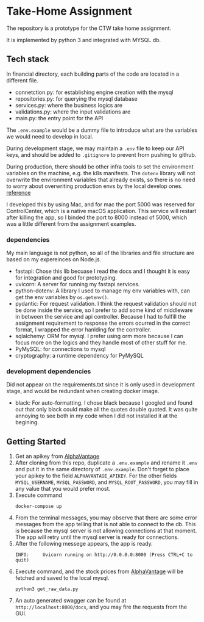 # Take-Home Assignment

The repository is a prototype for the CTW take home assignment.

It is implemented by python 3 and integrated with MYSQL db.

## Tech stack

In financial directory, each building parts of the code are located in a different file.

- connetction.py: for establishing engine creation with the mysql
- repositories.py: for querying the mysql database
- services.py: where the business logics are
- validations.py: where the input validations are
- main.py: the entry point for the API

The `.env.example` would be a dummy file to introduce what are the variables we would need to develop in local.

During development stage, we may maintain a `.env` file to keep our API keys, and should be added to `.gitignore` to prevent from pushing to github.

During production, there should be other infra tools to set the environment variables on the machine, e.g. the k8s manifests. The `dotenv` library will not overwrite the environment variables that already exists, so there is no need to worry about overwriting production envs by the local develop ones. [reference](https://github.com/motdotla/dotenv#what-happens-to-environment-variables-that-were-already-set)

I developed this by using Mac, and for mac the port 5000 was reserved for ControlCenter, which is a native macOS application. This service will restart after killing the app, so I binded the port to 8000 instead of 5000, which was a little different from the assignment examples.

### dependencies

My main language is not python, so all of the libraries and file structure are based on my expereinces on Node.js.

- fastapi: Chose this lib becuase I read the docs and I thought it is easy for integration and good for prototyping.
- uvicorn: A server for running my fastapi services.
- python-dotenv: A library I used to manage my env variables with, can get the env variables by `os.getenv()`.
- pydantic: For request validation. I think the request validation should not be done inside the service, so I prefer to add some kind of middleware in between the service and api controller. Because I had to fulfill the assignment requirement to response the errors ocurred in the correct format, I wrapped the error hanlding for the controller.
- sqlalchemy: ORM for mysql. I prefer using orm more because I can focus more on the logics and they handle most of other stuff for me.
- PyMySQL: for connections to mysql
- cryptography: a runtime dependency for PyMySQL

### development dependencies

Did not appear on the requirements.txt since it is only used in development stage, and would be redundant when creating docker image.

- black: For auto-formatting. I chose black because I googled and found out that only black could make all the quotes double quoted. It was quite annoying to see both in my code when I did not installed it at the begining.

## Getting Started

1. Get an apikey from [AlphaVantage](https://www.alphavantage.co/documentation/)
2. After cloning from this repo, duplicate a `.env.example` and rename it `.env` and put it in the same directory of `.env.example`. Don\'t forget to place your apikey to the field `ALPHAVANTAGE_APIKEY`. For the other fields `MYSQL_USERNAME`, `MYSQL_PASSWORD`, and `MYSQL_ROOT_PASSWORD`, you may fill in any value that you would prefer most.
3. Execute command
   ```
   docker-compose up
   ```
4. From the terminal messages, you may observe that there are some error messages from the app telling that is not able to connect to the db. This is because the mysql server is not allowing connections at that moment. The app will retry until the mysql server is ready for connections.
5. After the following messege appears, the app is ready.
   ```
   INFO:     Uvicorn running on http://0.0.0.0:8000 (Press CTRL+C to quit)
   ```
6. Execute command, and the stock prices from [AlphaVantage](https://www.alphavantage.co/documentation/) will be fetched and saved to the local mysql.
   ```
   python3 get_raw_data.py
   ```
7. An auto generated swagger can be found at `http://localhost:8000/docs`, and you may fire the requests from the GUI.
